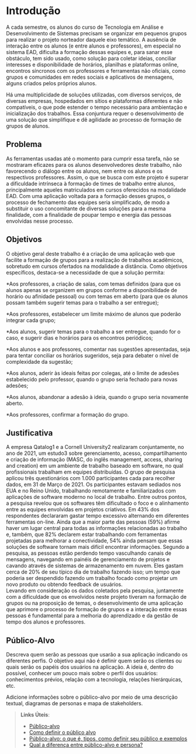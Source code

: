 # Introdução

   A cada semestre, os alunos do curso de Tecnologia em Análise e Desenvolvimento de Sistemas precisam se organizar em pequenos grupos para realizar o projeto norteador daquele eixo temático. A ausência de interação entre os alunos (e entre alunos e professores), em especial no sistema EAD, dificulta a formação dessas equipes e, para sanar esse obstáculo, tem sido usado, como solução para coletar ideias, conciliar interesses e disponibilidade de horários, planilhas e plataformas online, encontros síncronos com os professores e ferramentas não oficiais, como grupos e comunidades em redes sociais e aplicativos de mensagens, alguns criados pelos próprios alunos. 

  Há uma multiplicidade de soluções utilizadas, com diversos serviços, de diversas empresas, hospedados em sítios e plataformas diferentes e não compatíveis, o que pode estender o tempo necessário para ambientação e inicialização dos trabalhos. Essa conjuntura requer o desenvolvimento de uma solução que simplifique e dê agilidade ao processo de formação de grupos de alunos. 

## Problema
  As ferramentas usadas até o momento para cumprir essa tarefa, não se mostraram eficazes para os alunos desenvolvedores deste trabalho, não favorecendo o diálogo entre os alunos, nem entre os alunos e os respectivos professores. Assim, o que se busca com este projeto é superar a dificuldade intrínseca à formação de times de trabalho entre alunos, principalmente aqueles matriculados em cursos oferecidos na modalidade EAD. 
  Com uma aplicação voltada para a formação desses grupos, o processo de fechamento das equipes seria simplificado, de modo a substituir o uso concomitante de diversas soluções para a mesma finalidade, com a finalidade de poupar tempo e energia das pessoas envolvidas nesse processo. 


## Objetivos
  O objetivo geral deste trabalho é a criação de uma aplicação web que facilite a formação de grupos para a realização de trabalhos acadêmicos, sobretudo em cursos ofertados na modalidade a distância. 
  Como objetivos específicos, destaca-se a necessidade de que a solução permita: 

*Aos professores, a criação de salas, com temas definidos (para que os alunos apenas se organizem em grupos conforme a disponibilidade de horário ou afinidade pessoal) ou com temas em aberto (para que os alunos possam também sugerir temas para o trabalho a ser entregue); 

*Aos professores, estabelecer um limite máximo de alunos que poderão integrar cada grupo;	 

*Aos alunos, sugerir temas para o trabalho a ser entregue, quando for o caso, e sugerir dias e horários para os encontros periódicos; 	

*Aos alunos e aos professores, comentar nas sugestões apresentadas, seja para tentar conciliar os horários sugeridos, seja para debater o nível de complexidade da sugestão; 

*Aos alunos, aderir às ideais feitas por colegas, até o limite de adesões estabelecido pelo professor, quando o grupo seria fechado para novas adesões; 

*Aos alunos, abandonar a adesão à ideia, quando o grupo seria novamente aberto. 

*Aos professores, confirmar a formação do grupo. 


## Justificativa

  A empresa Qatalog1 e a Cornell University2 realizaram conjuntamente, no ano de 2021, um estudo3 sobre gerenciamento, acesso, compartilhamento e criação de informação (MASC, do inglês management, access, sharing and creation) em um ambiente de trabalho baseado em software, no qual profissionais trabalham em equipes distribuídas. 
  O grupo de pesquisa aplicou três questionários com 1.000 participantes cada para recolher dados, em 31 de Março de 2021. Os participantes estavam sediados nos EUA e no Reino Unido, trabalhando remotamente e familiarizados com aplicações de software moderno no local de trabalho. 
  Entre outros pontos, a pesquisa revelou que os softwares têm dificultado o foco e o alinhamento entre as equipes envolvidas em projetos criativos. Em 43% dos respondentes declararam gastar tempo excessivo alternando em diferentes ferramentas on-line. Ainda que a maior parte das pessoas (59%) afirme haver um lugar central para todas as informações relacionadas ao trabalho e, também, que 82% declarem estar trabalhando com ferramentas projetadas para melhorar a conectividade, 54% ainda pensam que essas soluções de software tornam mais difícil encontrar informações. Segundo a pesquisa, as pessoas estão perdendo tempo vasculhando canais de mensagens, navegando em painéis de gerenciamento de projetos e cavando através de sistemas de armazenamento em nuvem. Eles gastam cerca de 20% de seu típico dia de trabalho fazendo isso; um tempo que poderia ser despendido fazendo um trabalho focado como projetar um novo produto ou obtendo feedback de usuários.  
  Levando em consideração os dados coletados pela pesquisa, juntamente com a dificuldade que os envolvidos neste projeto tiveram na formação de grupos ou na proposição de temas, o desenvolvimento de uma aplicação que aprimore o processo de formação de grupos e a interação entre essas pessoas é fundamental para a melhoria do aprendizado e da gestão de tempo dos alunos e professores. 

## Público-Alvo

Descreva quem serão as pessoas que usarão a sua aplicação indicando os diferentes perfis. O objetivo aqui não é definir quem serão os clientes ou quais serão os papéis dos usuários na aplicação. A ideia é, dentro do possível, conhecer um pouco mais sobre o perfil dos usuários: conhecimentos prévios, relação com a tecnologia, relações
hierárquicas, etc.

Adicione informações sobre o público-alvo por meio de uma descrição textual, diagramas de personas e mapa de stakeholders.

> **Links Úteis**:
> - [Público-alvo](https://blog.hotmart.com/pt-br/publico-alvo/)
> - [Como definir o público alvo](https://exame.com/pme/5-dicas-essenciais-para-definir-o-publico-alvo-do-seu-negocio/)
> - [Público-alvo: o que é, tipos, como definir seu público e exemplos](https://klickpages.com.br/blog/publico-alvo-o-que-e/)
> - [Qual a diferença entre público-alvo e persona?](https://rockcontent.com/blog/diferenca-publico-alvo-e-persona/)
